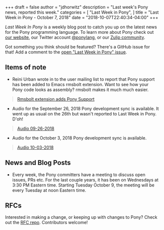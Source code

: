 +++
draft = false
author = "jdhorwitz"
description = "Last week's Pony news, reported this week."
categories = [
    "Last Week in Pony",
]
title = "Last Week in Pony - October 7, 2018"
date = "2018-10-07T22:40:34-04:00"
+++

_Last Week In Pony_ is a weekly blog post to catch you up on the latest news for the Pony programming language. To learn more about Pony check out [our website](https://ponylang.io), our Twitter account [@ponylang](https://twitter.com/ponylang), or our [Zulip community](https://ponylang.zulipchat.com).

Got something you think should be featured? There's a GitHub issue for that! Add a comment to the [open "Last Week in Pony" issue](https://github.com/ponylang/ponylang.github.io/issues?q=is%3Aissue+is%3Aopen+label%3Alast-week-in-pony).

<!--more-->

## Items of note

- Reini Urban wrote in to the user mailing list to report that Pony support has been added to Emacs rmsbolt extension. Want to see how your Pony code looks as assembly? rmsbolt makes it much much easier.

> [Rmsbolt extension adds Pony Support](https://pony.groups.io/g/user/message/1776)

- Audio for the September 26, 2018 Pony development sync is available. It went up as usual on the 26th but wasn't reported to Last Week in Pony. D'oh!

> [Audio 09-26-2018](https://sync-recordings.ponylang.io/r/2018_09_26.m4a)

- Audio for the October 3, 2018 Pony development sync is available.

> [Audio 10-03-2018](https://sync-recordings.ponylang.io/r/2018_10_03.m4a)

## News and Blog Posts

- Every week, the Pony committers have a meeting to discuss open issues, PRs etc. For the last couple years, it has been on Wednesdays at 3:30 PM Eastern time. Starting Tuesday October 9, the meeting will be every Tuesday at noon Eastern time.

## RFCs

Interested in making a change, or keeping up with changes to Pony? Check out the [RFC repo](https://github.com/ponylang/rfcs). Contributors welcome!
